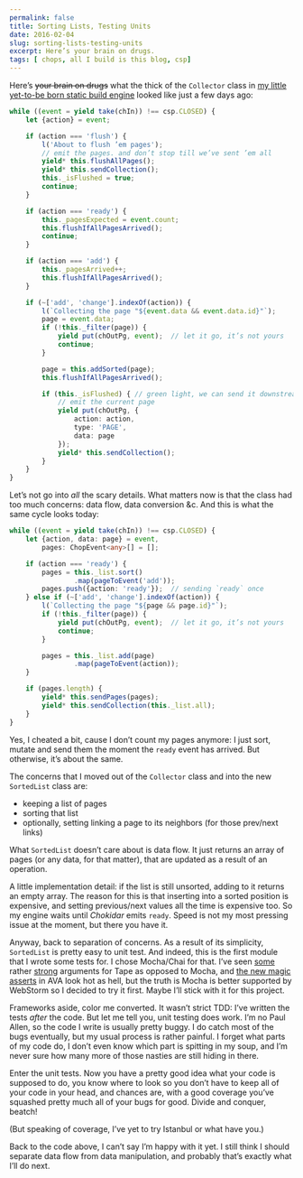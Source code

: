 ```yaml
---
permalink: false
title: Sorting Lists, Testing Units
date: 2016-02-04
slug: sorting-lists-testing-units
excerpt: Here’s your brain on drugs.
tags: [ chops, all I build is this blog, csp]
---
```


Here’s ~~your brain on drugs~~ what the thick of the `Collector` class in [my little yet-to-be born static build engine](https://github.com/hoichi/chops) looked like just a few days ago:

```typescript
while ((event = yield take(chIn)) !== csp.CLOSED) {
    let {action} = event;

    if (action === 'flush') {
        l('About to flush ’em pages');
        // emit the pages. and don’t stop till we’ve sent ’em all
        yield* this.flushAllPages();
        yield* this.sendCollection();
        this._isFlushed = true;
        continue;
    }

    if (action === 'ready') {
        this._pagesExpected = event.count;
        this.flushIfAllPagesArrived();
        continue;
    }

    if (action === 'add') {
        this._pagesArrived++;
        this.flushIfAllPagesArrived();
    }

    if (~['add', 'change'].indexOf(action)) {
        l(`Collecting the page "${event.data && event.data.id}"`);
        page = event.data;
        if (!this._filter(page)) {
            yield put(chOutPg, event);  // let it go, it’s not yours
            continue;
        }

        page = this.addSorted(page);
        this.flushIfAllPagesArrived();

        if (this._isFlushed) { // green light, we can send it downstream
            // emit the current page
            yield put(chOutPg, {
                action: action,
                type: 'PAGE',
                data: page
            });
            yield* this.sendCollection();
        }
    }
}
```

Let’s not go into _all_ the scary details. What matters now is that the class had too much concerns: data flow, data conversion &c. And this is what the same cycle looks today:

```typescript
while ((event = yield take(chIn)) !== csp.CLOSED) {
    let {action, data: page} = event,
        pages: ChopEvent<any>[] = [];

    if (action === 'ready') {
        pages = this._list.sort()
                .map(pageToEvent('add'));
        pages.push({action: 'ready'});  // sending `ready` once
    } else if (~['add', 'change'].indexOf(action)) {
        l(`Collecting the page "${page && page.id}"`);
        if (!this._filter(page)) {
            yield put(chOutPg, event);  // let it go, it’s not yours
            continue;
        }

        pages = this._list.add(page)
                .map(pageToEvent(action));
    }

    if (pages.length) {
        yield* this.sendPages(pages);
        yield* this.sendCollection(this._list.all);
    }
}
```

Yes, I cheated a bit, cause I don’t count my pages anymore: I just sort, mutate and send them the moment the `ready` event has arrived. But otherwise, it’s about the same.

The concerns that I moved out of the `Collector` class and into the new `SortedList` class are:

- keeping a list of pages
- sorting that list
- optionally, setting linking a page to its neighbors (for those prev/next links)

What `SortedList` doesn’t care about is data flow. It just returns an array of pages (or any data, for that matter), that are updated as a result of an operation.

A little implementation detail: if the list is still unsorted, adding to it returns an empty array. The reason for this is that inserting into a sorted position is expensive, and setting previous/next values all the time is expensive too. So my engine waits until _Chokidar_ emits `ready`. Speed is not my most pressing issue at the moment, but there you have it.

Anyway, back to separation of concerns. As a result of its simplicity, `SortedList` is pretty easy to unit test. And indeed, this is the first module that I wrote some tests for. I chose Mocha/Chai for that. I’ve seen [some](https://github.com/ChiperSoft/tape-vs-mocha) rather [strong](https://medium.com/javascript-scene/why-i-use-tape-instead-of-mocha-so-should-you-6aa105d8eaf4#.7t1nyzcip) arguments for Tape as opposed to Mocha, and [the new magic asserts](https://github.com/avajs/ava/releases/tag/v0.18.0) in AVA look hot as hell, but the truth is Mocha is better supported by WebStorm so I decided to try it first. Maybe I’ll stick with it for this project.

Frameworks aside, color me converted. It wasn’t strict TDD: I’ve written the tests _after_ the code. But let me tell you, unit testing does work. I’m no Paul Allen, so the code I write is usually pretty buggy. I do catch most of the bugs eventually, but my usual process is rather painful. I forget what parts of my code do, I don’t even know which part is spitting in my soup, and I’m never sure how many more of those nasties are still hiding in there.

Enter the unit tests. Now you have a pretty good idea what your code is supposed to do, you know where to look so you don’t have to keep all of your code in your head, and chances are, with a good coverage you’ve squashed pretty much all of your bugs for good. Divide and conquer, beatch!

(But speaking of coverage, I’ve yet to try Istanbul or what have you.)

Back to the code above, I can’t say I’m happy with it yet. I still think I should separate data flow from data manipulation, and probably that’s exactly what I’ll do next.